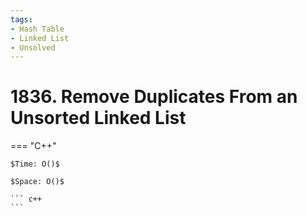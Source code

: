 ```yaml
---
tags:
- Hash Table
- Linked List
- Unsolved
---
```



# 1836. Remove Duplicates From an Unsorted Linked List

=== "C++"

    $Time: O()$

    $Space: O()$

    ``` c++
    ```